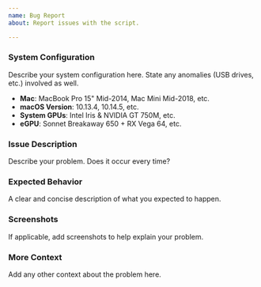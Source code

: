 ```yaml
---
name: Bug Report
about: Report issues with the script.

---
```


### System Configuration
Describe your system configuration here. State any anomalies (USB drives, etc.) involved as well.
- **Mac**: MacBook Pro 15" Mid-2014, Mac Mini Mid-2018, etc.
- **macOS Version**: 10.13.4, 10.14.5, etc.
- **System GPUs**: Intel Iris & NVIDIA GT 750M, etc.
- **eGPU**: Sonnet Breakaway 650 + RX Vega 64, etc.

### Issue Description
Describe your problem. Does it occur every time?

### Expected Behavior
A clear and concise description of what you expected to happen.

### Screenshots
If applicable, add screenshots to help explain your problem.

### More Context
Add any other context about the problem here.
